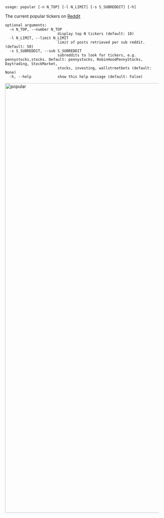 ```
usage: popular [-n N_TOP] [-l N_LIMIT] [-s S_SUBREDDIT] [-h]
```

The current popular tickers on [Reddit](https://Reddit.com)

```
optional arguments:
  -n N_TOP, --number N_TOP
                        display top N tickers (default: 10)
  -l N_LIMIT, --limit N_LIMIT
                        limit of posts retrieved per sub reddit. (default: 50)
  -s S_SUBREDDIT, --sub S_SUBREDDIT
                        subreddits to look for tickers, e.g. pennystocks,stocks. Default: pennystocks, RobinHoodPennyStocks, Daytrading, StockMarket,
                        stocks, investing, wallstreetbets (default: None)
  -h, --help            show this help message (default: False)
```

<img width="1400" alt="popular" src="https://user-images.githubusercontent.com/25267873/108917846-4dbe0400-7628-11eb-821e-9fda97a6d9cd.png">
